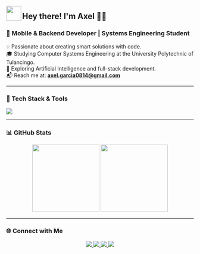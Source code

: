 <img src="https://media.giphy.com/media/hvRJCLFzcasrR4ia7z/giphy.gif" width="40" align="left"><h2>Hey there! I'm Axel 👨‍💻</h2>

### 🚀 Mobile & Backend Developer | Systems Engineering Student

💡 Passionate about creating smart solutions with code.  
🎓 Studying Computer Systems Engineering at the University Polytechnic of Tulancingo.  
🤖 Exploring Artificial Intelligence and full-stack development.  
📬 Reach me at: **axel.garcia0814@gmail.com**

---

### 🔧 Tech Stack & Tools

<p>
  <img src="https://skillicons.dev/icons?i=html,py,dart,js,ts,java,flutter,nodejs,react,angular,express,nestjs,django,css,sass,tailwind,bootstrap,git,github,arch,ubuntu,postman,vscode,androidstudio" />
</p>

---

### 📊 GitHub Stats

<p align="center">
  <img height="180em" src="https://github-readme-stats.vercel.app/api?username=AxlEnr&show_icons=true&theme=algolia&include_all_commits=true&count_private=true"/>
  <img height="180em" src="https://github-readme-stats.vercel.app/api/top-langs/?username=AxlEnr&layout=compact&langs_count=8&theme=algolia"/>
</p>

---

### 🌐 Connect with Me

<p align="center">
  <a href="https://axlenr.github.io/portfolioaxel.github.io">
    <img src="https://img.shields.io/badge/-Portfolio-000?style=for-the-badge&logo=Google-Chrome&logoColor=white" />
  </a>
  <a href="https://www.linkedin.com/in/axelgarciavazquez">
    <img src="https://img.shields.io/badge/-LinkedIn-0A66C2?style=for-the-badge&logo=linkedin&logoColor=white" />
  </a>
  <a href="mailto:axel.garcia0814@gmail.com">
    <img src="https://img.shields.io/badge/-Gmail-D14836?style=for-the-badge&logo=gmail&logoColor=white" />
  </a>
  <a href="https://www.instagram.com/axl.en08">
    <img src="https://img.shields.io/badge/-Instagram-E4405F?style=for-the-badge&logo=instagram&logoColor=white" />
  </a>
</p>
